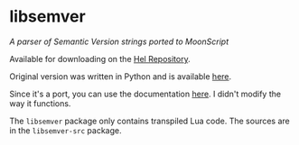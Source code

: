 # libsemver
*A parser of Semantic Version strings ported to MoonScript*

Available for downloading on the [Hel Repository](https://hel.fomalhaut.me/#packages/libsemver).

Original version was written in Python and is available [here](https://git.io/vKTbW).

Since it's a port, you can use the documentation [here](https://python-semanticversion.readthedocs.io/en/latest/). I didn't modify the way it functions.

The `libsemver` package only contains transpiled Lua code. The sources are in the `libsemver-src` package.
